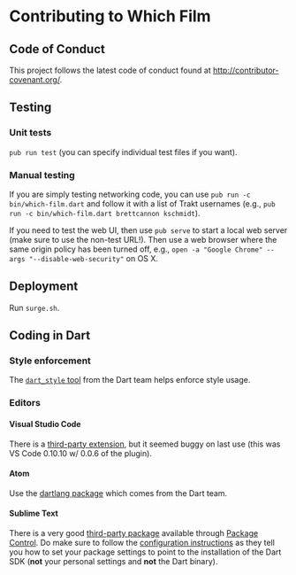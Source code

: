 # Contributing to Which Film
## Code of Conduct
This project follows the latest code of conduct found at
http://contributor-covenant.org/.

## Testing
### Unit tests
`pub run test` (you can specify individual test files if you want).

### Manual testing
If you are simply testing networking code, you can use
`pub run -c bin/which-film.dart` and follow it with a list of Trakt
usernames (e.g.,
`pub run -c bin/which-film.dart brettcannon kschmidt`).

If you need to test the web UI, then use `pub serve` to start a local
web server (make sure to use the non-test URL!).
Then use a web browser where the same origin policy has been turned
off, e.g., `open -a "Google Chrome" --args "--disable-web-security"`
on OS X.

## Deployment
Run `surge.sh`.

## Coding in Dart
### Style enforcement
The [`dart_style` tool](https://pub.dartlang.org/packages/dart_style)
from the Dart team helps enforce style usage.

### Editors
#### Visual Studio Code
There is a
[third-party extension](https://marketplace.visualstudio.com/items?itemName=kevinplatel.dart),
but it seemed buggy on last use (this was VS Code 0.10.10 w/
0.0.6 of the plugin).

#### Atom
Use the [dartlang package](https://atom.io/packages/dartlang) which
comes from the Dart team.

#### Sublime Text
There is a very good
[third-party package](https://packagecontrol.io/packages/Dart)
available through [Package Control](https://packagecontrol.io/). Do
make sure to follow the
[configuration instructions](https://github.com/guillermooo/dart-sublime-bundle/wiki/Installation%20and%20Basic%20Configuration)
as they tell you how to set your package settings to point to the
installation of the Dart SDK (**not** your personal settings and
**not** the Dart binary).

